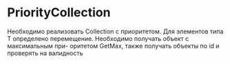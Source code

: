 # PriorityCollection

Необходимо реализовать Collection с приоритетом. Для элементов типа Т
определено перемещение. Необходимо получать объект с максимальным при-
оритетом GetMax, также получать объекты по id и проверять на валидность
